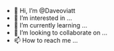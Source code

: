 - 👋 Hi, I’m @Daveoviatt
- 👀 I’m interested in ...
- 🌱 I’m currently learning ...
- 💞️ I’m looking to collaborate on ...
- 📫 How to reach me ...

<!---
Daveoviatt/Daveoviatt is a ✨ special ✨ repository because its `README.md` (this file) appears on your GitHub profile.
You can click the Preview link to take a look at your changes.
--->
